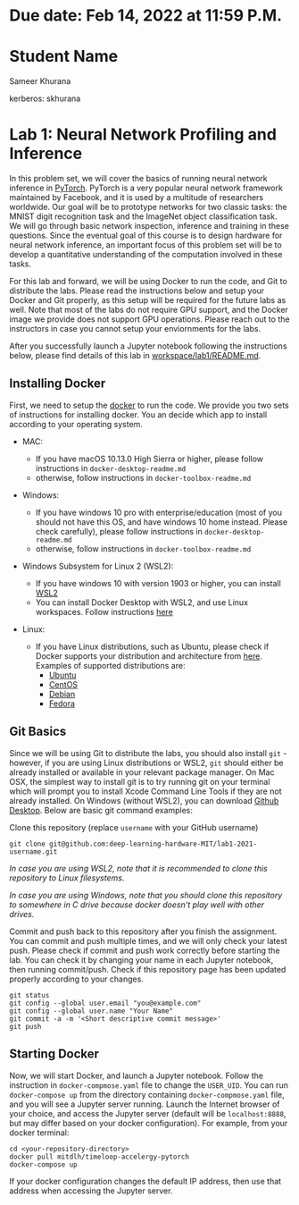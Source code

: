 # Due date: Feb 14, 2022 at 11:59 P.M.

# Student Name

Sameer Khurana

kerberos: skhurana

# Lab 1: Neural Network Profiling and Inference

In this problem set, we will cover the basics of running neural network inference
in [PyTorch](https://pytorch.org/). PyTorch is a very popular
neural network framework maintained by Facebook, and it is used by a multitude of
researchers worldwide. Our goal will be to prototype networks for two classic
tasks: the MNIST digit recognition task and the ImageNet object classification
task. We will go through basic network inspection, inference and training in
these questions. Since the eventual goal of this course is to design hardware
for neural network inference, an important focus of this problem set will be to
develop a quantitative understanding of the computation involved in these tasks.

For this lab and forward, we will be using Docker to run the code, and Git to distribute the labs. Please read the instructions below and setup your Docker and Git properly, as this setup will be required for the future labs as well. Note that most of the labs do not require GPU support, and the Docker image we provide does not support GPU operations. Please reach out to the instructors in case you cannot setup your enviornments for the labs. 

After you successfully launch a Jupyter notebook following the instructions below, please find details of this lab in [workspace/lab1/README.md](./workspace/lab1/README.md).

## Installing Docker

First, we need to setup the [docker](https://docs.docker.com/get-started/) to run the code. We provide you two sets of instructions for installing docker. You an decide which app to install according to your operating system.

- MAC:

  - If you have macOS 10.13.0 High Sierra or higher, please follow instructions in `docker-desktop-readme.md`
  - otherwise, follow instructions in `docker-toolbox-readme.md`

- Windows:

  - If you have windows 10 pro with enterprise/education (most of you should not have this OS, and have windows 10 home instead. Please check carefully), please follow instructions in `docker-desktop-readme.md`
  - otherwise, follow instructions in `docker-toolbox-readme.md`

- Windows Subsystem for Linux 2 (WSL2):

  - If you have windows 10 with version 1903 or higher, you can install [WSL2](https://docs.microsoft.com/en-us/windows/wsl/install-win10)
  - You can install Docker Desktop with WSL2, and use Linux workspaces. Follow instructions [here](https://docs.docker.com/docker-for-windows/wsl/)

- Linux:

  - If you have Linux distributions, such as Ubuntu, please check if Docker supports your distribution and architecture from [here](https://docs.docker.com/engine/install/). Examples of supported distributions are: 
    - [Ubuntu](https://docs.docker.com/engine/install/ubuntu/)
    - [CentOS](https://docs.docker.com/engine/install/centos/)
    - [Debian](https://docs.docker.com/engine/install/debian/)
    - [Fedora](https://docs.docker.com/engine/install/fedora/)


## Git Basics

Since we will be using Git to distribute the labs, you should also install `git` - however, if you are using Linux distributions or WSL2, `git` should either be already installed or available in your relevant package manager. On Mac OSX, the simplest way to install git is to try running git on your terminal which will prompt you to install Xcode Command Line Tools if they are not already installed. On Windows (without WSL2), you can download [Github Desktop](https://desktop.github.com/). Below are basic git command examples:

[//]: # (TODO: change this url)
Clone this repository (replace `username` with your GitHub username)
```
git clone git@github.com:deep-learning-hardware-MIT/lab1-2021-username.git
```
*In case you are using WSL2, note that it is recommended to clone this repository to Linux filesystems.*

*In case you are using Windows, note that you should clone this repository to somewhere in C drive because docker doesn't play well with other drives.*

Commit and push back to this repository after you finish the assignment. You can commit and push multiple times, and we will only check your latest push. Please check if commit and push work correctly before starting the lab. You can check it by changing your name in each Jupyter notebook, then running commit/push. Check if this repository page has been updated properly according to your changes. 
```
git status
git config --global user.email "you@example.com"
git config --global user.name "Your Name"
git commit -a -m '<Short descriptive commit message>'
git push
```

## Starting Docker

Now, we will start Docker, and launch a Jupyter notebook. Follow the instruction
in `docker-compmose.yaml` file to change the `USER_UID`.
You can run `docker-compose up` from the directory containing `docker-compmose.yaml` file, and you will see a Jupyter server running. Launch the Internet browser of your choice, and access the Jupyter server (default will be `localhost:8888`, but may differ based on your docker configuration). For example, from your docker terminal:
```
cd <your-repository-directory>
docker pull mitdlh/timeloop-accelergy-pytorch
docker-compose up
```

If your docker configuration changes the default IP address, then use that address when accessing the Jupyter server. 

